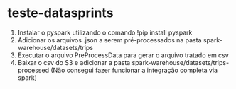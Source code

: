 # teste-datasprints

1. Instalar o pyspark utilizando o comando !pip install pyspark 
2. Adicionar os arquivos .json a serem pré-processados na pasta spark-warehouse/datasets/trips 
3. Executar o arquivo PreProcessData para gerar o arquivo tratado em csv 
4. Baixar o csv do S3 e adicionar a pasta spark-warehouse/datasets/trips-processed (Não consegui fazer funcionar a integração completa via spark)
